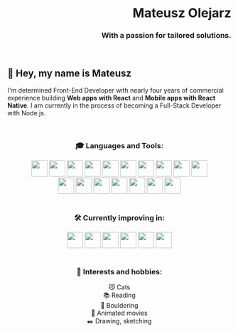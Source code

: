 <h1 align="right">Mateusz Olejarz</h1>
<h3 align="right">With a passion for tailored solutions.</h3>

[<img src="https://img.shields.io/badge/Email-D14836?style=for-the-badge&logo=gmail&logoColor=white" alt="" />](mailto:mateusz.codes.web@gmail.com)
[<img src="https://img.shields.io/badge/LinkedIn-0077B5?style=for-the-badge&logo=linkedin&logoColor=white" alt="" />](https://linkedin.com/in/mat-olejarz)

## 👋 Hey, my name is Mateusz

I'm determined Front-End Developer with nearly four years of commercial experience building **Web apps with React** and **Mobile apps with React Native**. 
I am currently in the process of becoming a Full-Stack Developer with Node.js.

<br />

<h3 align="center">
  🎓 Languages and Tools:
</h3>
<div align="center">
  <img src="https://github.com/mateusz-olejarz/mateusz-olejarz/assets/32839483/683a5e3b-6a16-43e5-a55c-f50a19e67ba2" width="36px" alt="" />
  <img src="https://github.com/mateusz-olejarz/mateusz-olejarz/assets/32839483/0aa6cbc6-1ba3-4fc0-802c-34ef3573ae28" width="36px" alt="" />
  <img src="https://github.com/mateusz-olejarz/mateusz-olejarz/assets/32839483/dcd725ba-b7f7-4a40-9737-eff6df229634" width="36px" alt="" />
  <img src="https://github.com/mateusz-olejarz/mateusz-olejarz/assets/32839483/20b48708-0edd-4ad5-9ee5-6bb779eb06fe" width="36px" alt="" />
  <img src="https://github.com/mateusz-olejarz/mateusz-olejarz/assets/32839483/12bb119c-1814-410b-8e47-4dd680af8329" width="36px" alt="" />
  <img src="https://github.com/mateusz-olejarz/mateusz-olejarz/assets/32839483/312e88cf-e5b3-4a30-bb99-f29515b8b009" width="36px" alt="" />
  <img src="https://github.com/mateusz-olejarz/mateusz-olejarz/assets/32839483/923613ef-e366-409c-9511-bf0e79cf4d21" width="36px" alt="" />
  <img src="https://github.com/mateusz-olejarz/mateusz-olejarz/assets/32839483/c773eb55-2b73-4c20-84a6-e915ef756047" width="36px" alt="" />
  <img src="https://github.com/mateusz-olejarz/mateusz-olejarz/assets/32839483/68be5a06-9b6d-41e2-9384-1bdf6352efd6" width="36px" alt="" />
  <img src="https://github.com/mateusz-olejarz/mateusz-olejarz/assets/32839483/363a3b76-c892-4f51-9a56-8b912d49dd3d" width="36px" alt="" />
</div>

<div align="center">
  <img src="https://github.com/mateusz-olejarz/mateusz-olejarz/assets/32839483/feb72e9b-1986-4a24-a1b5-30988e7e9a87" width="36px" alt="" />
  <img src="https://github.com/mateusz-olejarz/mateusz-olejarz/assets/32839483/b29589aa-f316-4b26-9b9b-360573e5bb69" width="36px" alt="" />
  <img src="https://github.com/mateusz-olejarz/mateusz-olejarz/assets/32839483/c5758001-6a98-4df5-9b86-4da6adc9cd43" width="36px" alt="" />
  <img src="https://github.com/mateusz-olejarz/mateusz-olejarz/assets/32839483/3bddbfff-3d0a-4063-ae13-90ed9e856315" width="36px" alt="" />
  <img src="https://github.com/mateusz-olejarz/mateusz-olejarz/assets/32839483/890f5d33-43fa-4beb-8c22-7de6fe407901" width="36px" alt="" />
  <img src="https://github.com/mateusz-olejarz/mateusz-olejarz/assets/32839483/ca90cc92-d019-433b-a900-427e3916542b" width="36px" alt="" />
  <img src="https://github.com/mateusz-olejarz/mateusz-olejarz/assets/32839483/3e11ab56-afef-42e6-b548-1790d32a617e" width="36px" alt="" />
</div>

<br />

<h3 align="center">
  🛠️ Currently improving in:
</h3>
<div align="center">
  <img src="https://github.com/mateusz-olejarz/mateusz-olejarz/assets/32839483/0c25e215-029e-42ce-8d32-01d74b42e677" width="36px" alt="" />
  <img src="https://github.com/mateusz-olejarz/mateusz-olejarz/assets/32839483/d4c7cadd-4ee3-4f9d-be94-4819e463775c" width="36px" alt="" />
  <img src="https://github.com/mateusz-olejarz/mateusz-olejarz/assets/32839483/ad2c2ba4-8dbc-4f1d-9045-df550020a3cd" width="36px" alt="" />
  <img src="https://github.com/mateusz-olejarz/mateusz-olejarz/assets/32839483/9b1cc3a7-56d5-48e7-b6f6-83801d53ffaf" width="36px" alt="" />
  <img src="https://github.com/mateusz-olejarz/mateusz-olejarz/assets/32839483/cc60f712-9523-4c7e-9af7-1ef50d217126" width="36px" alt="" />
  <img src="https://github.com/mateusz-olejarz/mateusz-olejarz/assets/32839483/ddf9f9ec-3f9d-4cb3-9884-de9fbb796797" width="36px" alt="" />
</div>

<br />

<h3 align="center">
  🔭 Interests and hobbies:
</h3>
<div align="center">
  😼 Cats
  <br />
  📚 Reading
  <br />
  🗻 Bouldering
  <br />
  🎥 Animated movies
  <br />
  ✒️ Drawing, sketching
</div>
